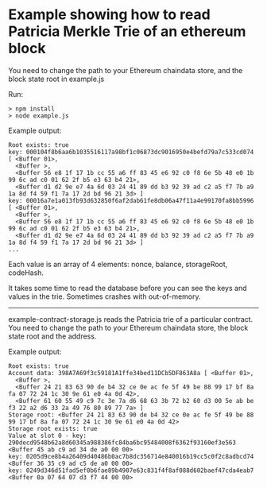 # Example showing how to read Patricia Merkle Trie of an ethereum block

You need to change the path to your Ethereum chaindata store, and the block state root in example.js

Run:

```
> npm install
> node example.js
```

Example output:

```
Root exists: true
key: 000104f8b6aa6b1035516117a98bf1c06873dc9016950e4befd79a7c533cd074
[ <Buffer 01>,
  <Buffer >,
  <Buffer 56 e8 1f 17 1b cc 55 a6 ff 83 45 e6 92 c0 f8 6e 5b 48 e0 1b 99 6c ad c0 01 62 2f b5 e3 63 b4 21>,
  <Buffer d1 d2 9e e7 4a 6d 03 24 41 89 dd b3 92 39 ad c2 a5 f7 7b a9 1a 8d f4 59 f1 7a 17 2d bd 96 21 3d> ]
key: 00016a7e1a013fb93d632850f6af2dab61fe8db06a47f11a4e99170fa8bb5996
[ <Buffer 01>,
  <Buffer >,
  <Buffer 56 e8 1f 17 1b cc 55 a6 ff 83 45 e6 92 c0 f8 6e 5b 48 e0 1b 99 6c ad c0 01 62 2f b5 e3 63 b4 21>,
  <Buffer d1 d2 9e e7 4a 6d 03 24 41 89 dd b3 92 39 ad c2 a5 f7 7b a9 1a 8d f4 59 f1 7a 17 2d bd 96 21 3d> ]
...
```

Each value is an array of 4 elements: nonce, balance, storageRoot, codeHash.

It takes some time to read the database before you can see the keys and values in the trie.
Sometimes crashes with out-of-memory.

---

example-contract-storage.js reads the Patricia trie of a particular contract.
You need to change the path to your Ethereum chaindata store, the block state root and the address.

Example output:

```
Root exists: true
Account data: 398A7A69f3c59181A1ffe34bed11DCb5DF863A8a [ <Buffer 01>,
  <Buffer >,
  <Buffer 24 21 83 63 90 de b4 32 ce 0e ac fe 5f 49 be 88 99 17 bf 8a fa 07 72 24 1c 30 9e 61 e0 4a 0d 42>,
  <Buffer 61 60 55 49 c9 7c 3e 7a d6 68 63 3b 72 b2 60 d3 00 5e ab be f3 22 a2 d6 33 2a 49 76 80 89 77 7a> ]
Storage root: <Buffer 24 21 83 63 90 de b4 32 ce 0e ac fe 5f 49 be 88 99 17 bf 8a fa 07 72 24 1c 30 9e 61 e0 4a 0d 42>
Storage root exists: true
Value at slot 0 - key: 290decd9548b62a8d60345a988386fc84ba6bc95484008f6362f93160ef3e563
<Buffer 45 ab c9 ad 34 de a0 00 00>
key: 0205d9ce8b4a26409d40486b0ac7b8dc356714e840016b19cc5c0f2c8adbcd74
<Buffer 36 35 c9 ad c5 de a0 00 00>
key: 0249d346d51fad5ef0b6fae89b4907e63c831f4f8af088d602baef47cda4eab7
<Buffer 0a 07 64 07 d3 f7 44 00 00>
```